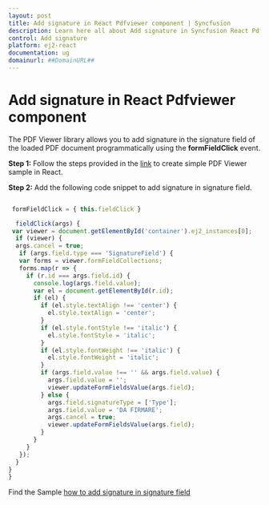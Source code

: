 ```yaml
---
layout: post
title: Add signature in React Pdfviewer component | Syncfusion
description: Learn here all about Add signature in Syncfusion React Pdfviewer component of Syncfusion Essential JS 2 and more.
control: Add signature 
platform: ej2-react
documentation: ug
domainurl: ##DomainURL##
---
```


# Add signature in React Pdfviewer component

The PDF Viewer library allows you to add signature in the signature field of the loaded PDF document programmatically using the **formFieldClick** event.

**Step 1:** Follow the steps provided in the [link](https://ej2.syncfusion.com/react/documentation/pdfviewer/getting-started/) to create simple PDF Viewer sample in React.

**Step 2:** Add the following code snippet to add signature in signature field.

   ```javascript

    formFieldClick = { this.fieldClick }

     fieldClick(args) {
    var viewer = document.getElementById('container').ej2_instances[0];
     if (viewer) {
     args.cancel = true;
      if (args.field.type === 'SignatureField') {
      var forms = viewer.formFieldCollections;
      forms.map(r => {
        if (r.id === args.field.id) {
          console.log(args.field.value);
          var el = document.getElementById(r.id);
          if (el) {
            if (el.style.textAlign !== 'center') {
              el.style.textAlign = 'center';
            }
            if (el.style.fontStyle !== 'italic') {
              el.style.fontStyle = 'italic';
            }
            if (el.style.fontWeight !== 'italic') {
              el.style.fontWeight = 'italic';
            }
            if (args.field.value !== '' && args.field.value) {
              args.field.value = '';
              viewer.updateFormFieldsValue(args.field);
            } else {
              args.field.signatureType = ['Type'];
              args.field.value = 'DA FIRMARE';
              args.cancel = true;
              viewer.updateFormFieldsValue(args.field);
            }
          }
        }
      });
     }
   }
  }

 ```

Find the Sample [how to add signature in signature field](https://stackblitz.com/edit/react-2tqnd9-q4dbj9?file=index.js)
